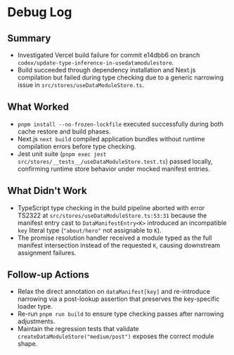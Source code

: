 # Debug Log

## Summary
- Investigated Vercel build failure for commit e14dbb6 on branch `codex/update-type-inference-in-usedatamodulestore`.
- Build succeeded through dependency installation and Next.js compilation but failed during type checking due to a generic narrowing issue in `src/stores/useDataModuleStore.ts`.

## What Worked
- `pnpm install --no-frozen-lockfile` executed successfully during both cache restore and build phases.
- Next.js `next build` compiled application bundles without runtime compilation errors before type checking.
- Jest unit suite (`pnpm exec jest src/stores/__tests__/useDataModuleStore.test.ts`) passed locally, confirming runtime store behavior under mocked manifest entries.

## What Didn't Work
- TypeScript type checking in the build pipeline aborted with error TS2322 at `src/stores/useDataModuleStore.ts:53:31` because the manifest entry cast to `DataManifestEntry<K>` introduced an incompatible `key` literal type (`"about/hero"` not assignable to `K`).
- The promise resolution handler received a module typed as the full manifest intersection instead of the requested `K`, causing downstream assignment failures.

## Follow-up Actions
- Relax the direct annotation on `dataManifest[key]` and re-introduce narrowing via a post-lookup assertion that preserves the key-specific loader type.
- Re-run `pnpm run build` to ensure type checking passes after narrowing adjustments.
- Maintain the regression tests that validate `createDataModuleStore("medium/post")` exposes the correct module shape.
